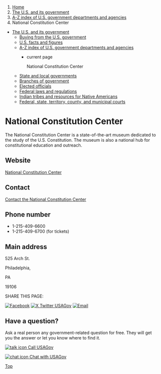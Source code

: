 1. [Home](/)
2. [The U.S. and its government](/about-the-us)
3. [A-Z index of U.S. government departments and agencies](/agency-index)
4. National Constitution Center

* [The U.S. and its government](/about-the-us)
  + [Buying from the U.S. government](/buy-from-government)
  + [U.S. facts and figures](/facts-figures)
  + [A-Z index of U.S. government departments and agencies](/agency-index)
    - current page

      National Constitution Center
  + [State and local governments](/state-local-governments)
  + [Branches of government](/branches-of-government)
  + [Elected officials](/elected-officials)
  + [Federal laws and regulations](/laws-and-regulations)
  + [Indian tribes and resources for Native Americans](/tribes)
  + [Federal, state, territory, county, and municipal courts](/courts)

National Constitution Center
============================

The National Constitution Center is a state-of-the-art museum dedicated to the study of the U.S. Constitution. The museum is also a national hub for constitutional education and outreach.

Website
-------

[National Constitution Center](https://constitutioncenter.org/)

Contact
-------

[Contact the National Constitution Center](https://constitutioncenter.org/about/contact)

Phone number
------------

* 1-215-409-6600
* 1-215-409-6700 (for tickets)

Main address
------------

525 Arch St.
  

Philadelphia,

PA

19106

SHARE THIS PAGE:

[![Facebook](/themes/custom/usagov/images/social-media-icons/Facebook_Icon.svg)](https://www.facebook.com/sharer/sharer.php?u=https://www.usa.gov/agencies/national-constitution-center&v=3)
[![X Twitter USAGov](/themes/custom/usagov/images/social-media-icons/X_Twitter_Icon.svg?version=2)](https://twitter.com/intent/tweet?source=webclient&text=https://www.usa.gov/agencies/national-constitution-center)
[![Email](/themes/custom/usagov/images/social-media-icons/Email_Icon.svg?version=2)](mailto:?subject=https://www.usa.gov/agencies/national-constitution-center)

Have a question?
----------------

Ask a real person any government-related question for free. They will get you the answer or let you know where to find it.

[![talk icon](/themes/custom/usagov/images/ICONS_talk.png)
Call USAGov](/phone)

[![chat icon](/themes/custom/usagov/images/ICONS_chat.png)
Chat with USAGov](/chat)

[Top](#main-content)